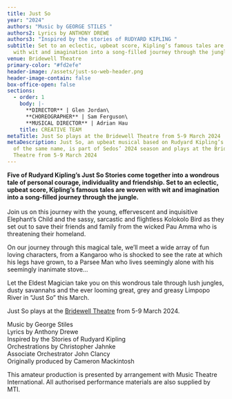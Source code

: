 ```yaml
---
title: Just So
year: "2024"
authors: "Music by GEORGE STILES "
authors2: Lyrics by ANTHONY DREWE
authors3: "Inspired by the stories of RUDYARD KIPLING "
subtitle: Set to an eclectic, upbeat score, Kipling’s famous tales are woven
  with wit and imagination into a song-filled journey through the jungle
venue: Bridewell Theatre
primary-color: "#fd2efe"
header-image: /assets/just-so-web-header.png
header-image-contain: false
box-office-open: false
sections:
  - order: 1
    body: |-
      **DIRECTOR** | Glen Jordan\
      **CHOREOGRAPHER** | Sam Ferguson\
      **MUSICAL DIRECTOR** | Adrian Hau
    title: CREATIVE TEAM
metaTitle: Just So plays at the Bridewell Theatre from 5-9 March 2024
metaDescription: Just So, an upbeat musical based on Rudyard Kipling’s stories
  of the same name, is part of Sedos’ 2024 season and plays at the Bridewell
  Theatre from 5-9 March 2024
---
```

**Five of Rudyard Kipling’s Just So Stories come together into a wondrous tale of personal courage, individuality and friendship. Set to an eclectic, upbeat score, Kipling’s famous tales are woven with wit and imagination into a song-filled journey through the jungle.**\
\
Join us on this journey with the young, effervescent and inquisitive Elephant’s Child and the sassy, sarcastic and flightless Kolokolo Bird as they set out to save their friends and family from the wicked Pau Amma who is threatening their homeland.

On our journey through this magical tale, we’ll meet a wide array of fun loving characters, from a Kangaroo who is shocked to see the rate at which his legs have grown, to a Parsee Man who lives seemingly alone with his seemingly inanimate stove…

Let the Eldest Magician take you on this wondrous tale through lush jungles, dusty savannahs and the ever looming great, grey and greasy Limpopo River in “Just So” this March. 

Just So plays at the [Bridewell Theatre](https://www.sedos.co.uk/venues/bridewell) from 5-9 March 2024. 

Music by George Stiles\
Lyrics by Anthony Drewe\
Inspired by the Stories of Rudyard Kipling\
Orchestrations by Christopher Jahnke\
Associate Orchestrator John Clancy\
Originally produced by Cameron Mackintosh

This amateur production is presented by arrangement with Music Theatre International. All authorised performance materials are also supplied by MTI.